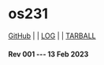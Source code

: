---
---
# os231

[GitHub](https://github.com/ByongGul/os231/) | | [LOG](TXT/mylog.txt) | | [TARBALL](SandBox/ByongGul.tar.bz2.txt)

#### Rev 001 --- 13 Feb 2023
